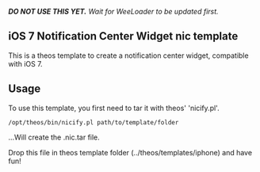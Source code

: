 _**DO NOT USE THIS YET.** Wait for WeeLoader to be updated first._

## iOS 7 Notification Center Widget nic template

This is a theos template to create a notification center widget, compatible with iOS 7.



## Usage

To use this template, you first need to tar it with theos' 'nicify.pl'.

    /opt/theos/bin/nicify.pl path/to/template/folder

...Will create the .nic.tar file.

Drop this file in theos template folder (../theos/templates/iphone) and have fun!

